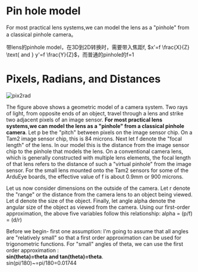 # Pin hole model
For most practical lens systems,we can model the lens as a "pinhole" from a classical pinhole camera。

带lens的pinhole model，在3D到2D转换时，需要带入焦距f,  $`x'=f \frac{X}{Z} \text{ and } y'=f \frac{Y}{Z}`$，而普通的pinhole的f=1

# Pixels, Radians, and Distances
![pix2rad](/uploads/83bd78f2c382687df91ca3f996098e23/pix2rad.jpg)

The figure above shows a geometric model of a camera system. Two rays of light, from opposite ends of an object, 
travel through a lens and strike two adjacent pixels of an image sensor. 
**For most practical lens systems,we can model the lens as a "pinhole" from a classical pinhole camera**. 
Let p be the "pitch" between pixels on the image sensor chip. 
On a Tam2 image sensor chip, this is 84 microns. 
Next let f denote the "focal length" of the lens. 
In our model this is the distance from the image sensor chip to the pinhole that models the lens. 
On a conventional camera lens, which is generally constructed with multiple lens elements, 
the focal length of that lens refers to the distance of such a "virtual pinhole" from the image sensor. 
For the small lens mounted onto the Tam2 sensors for some of the ArduEye boards, the effective value of f is about 0.9mm or 900 microns.

Let us now consider dimensions on the outside of the camera. Let r denote the "range" or the distance from the camera lens to an object being viewed. Let d denote the size of the object. Finally, let angle alpha denote the angular size of the object as viewed from the camera.
Using our first-order approximation, the above five variables follow this relationship:
alpha = (p/f) = (d/r)

Before we begin- first one assumption: I'm going to assume that all angles are "relatively small" so that a first order approximation can be used for trigonometric functions. For "small" angles of theta, we can use the first order approximation :    
**sin(theta)=theta and tan(theta)=theta**.    
sin(pi/180)~=pi/180=0.01744